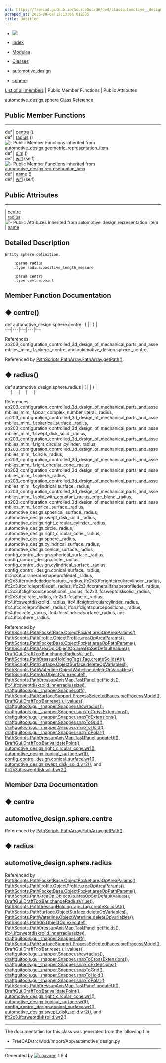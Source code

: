 ```yaml
---
url: https://freecad.github.io/SourceDoc/d6/de4/classautomotive__design_1_1sphere.html
scraped_at: 2025-09-08T15:13:06.012085
title: Untitled
---
```


  * [ ![](https://www.freecad.org/svg/logo-freecad.svg) ](https://freecadweb.org "FreeCAD")
  * [Index](../../index.html "Index")
  * [Modules](../../modules.html "Modules list")
  * [Classes](../../annotated.html "Annotated list")

  * [automotive_design](../../d4/ddf/namespaceautomotive__design.html)
  * [sphere](../../d6/de4/classautomotive__design_1_1sphere.html)

[List of all members](../../dc/d54/classautomotive__design_1_1sphere-members.html) | Public Member Functions | Public Attributes

automotive_design.sphere Class Reference

##  Public Member Functions  
  
---  
def | [centre](../../d6/de4/classautomotive__design_1_1sphere.html#aee905b09c935d5716e83d8382da922de) ()  
def | [radius](../../d6/de4/classautomotive__design_1_1sphere.html#a2a7e5386883c4967a31bb630282e7329) ()  
![-](../../closed.png) Public Member Functions inherited from
[automotive_design.geometric_representation_item](../../de/d5e/classautomotive__design_1_1geometric__representation__item.html)  
def | [dim](../../de/d5e/classautomotive__design_1_1geometric__representation__item.html#aef245618450610e88788dcaea46ad742) ()  
def | [wr1](../../de/d5e/classautomotive__design_1_1geometric__representation__item.html#a9677d2be5fc5c7c8ccb6819380198bbc) (self)  
![-](../../closed.png) Public Member Functions inherited from
[automotive_design.representation_item](../../d3/d20/classautomotive__design_1_1representation__item.html)  
def | [name](../../d3/d20/classautomotive__design_1_1representation__item.html#a33b5812d92aa0d107b4fd4274c17b9d9) ()  
def | [wr1](../../d3/d20/classautomotive__design_1_1representation__item.html#af350c19fc5e5763d4991494a99d979ed) (self)  
  
##  Public Attributes  
  
---  
|
[centre](../../d6/de4/classautomotive__design_1_1sphere.html#a4a29feda8ceca472d690ecc2b4d72b6e)  
|
[radius](../../d6/de4/classautomotive__design_1_1sphere.html#aff34d8f732f5a2961129dfa2c7341495)  
![-](../../closed.png) Public Attributes inherited from
[automotive_design.representation_item](../../d3/d20/classautomotive__design_1_1representation__item.html)  
|
[name](../../d3/d20/classautomotive__design_1_1representation__item.html#a3d48fe912053adaf5f187b606fa81c87)  
  
## Detailed Description

    
    
    Entity sphere definition.
    
        :param radius
        :type radius:positive_length_measure
    
        :param centre
        :type centre:point

## Member Function Documentation

## ◆ centre()

def automotive_design.sphere.centre  | ( | | ) |   
---|---|---|---|---  
  
References
ap203_configuration_controlled_3d_design_of_mechanical_parts_and_assemblies_mim_lf.sphere._centre,
and automotive_design.sphere._centre.

Referenced by
[PathScripts.PathArray.PathArray.getPath()](../../d1/d34/classPathScripts_1_1PathArray_1_1PathArray.html#acb90e897db610a16380ddd0dd5ae08bd).

## ◆ radius()

def automotive_design.sphere.radius  | ( | | ) |   
---|---|---|---|---  
  
References
ap203_configuration_controlled_3d_design_of_mechanical_parts_and_assemblies_mim_lf.polar_complex_number_literal._radius,
ap203_configuration_controlled_3d_design_of_mechanical_parts_and_assemblies_mim_lf.spherical_surface._radius,
ap203_configuration_controlled_3d_design_of_mechanical_parts_and_assemblies_mim_lf.swept_disk_solid._radius,
ap203_configuration_controlled_3d_design_of_mechanical_parts_and_assemblies_mim_lf.right_circular_cylinder._radius,
ap203_configuration_controlled_3d_design_of_mechanical_parts_and_assemblies_mim_lf.circle._radius,
ap203_configuration_controlled_3d_design_of_mechanical_parts_and_assemblies_mim_lf.right_circular_cone._radius,
ap203_configuration_controlled_3d_design_of_mechanical_parts_and_assemblies_mim_lf.sphere._radius,
ap203_configuration_controlled_3d_design_of_mechanical_parts_and_assemblies_mim_lf.cylindrical_surface._radius,
ap203_configuration_controlled_3d_design_of_mechanical_parts_and_assemblies_mim_lf.solid_with_constant_radius_edge_blend._radius,
ap203_configuration_controlled_3d_design_of_mechanical_parts_and_assemblies_mim_lf.conical_surface._radius,
automotive_design.spherical_surface._radius,
automotive_design.swept_disk_solid._radius,
automotive_design.right_circular_cylinder._radius,
automotive_design.circle._radius,
automotive_design.right_circular_cone._radius,
automotive_design.sphere._radius,
automotive_design.cylindrical_surface._radius,
automotive_design.conical_surface._radius,
config_control_design.spherical_surface._radius,
config_control_design.circle._radius,
config_control_design.cylindrical_surface._radius,
config_control_design.conical_surface._radius,
ifc2x3.ifccranerailashapeprofiledef._radius,
ifc2x3.ifcroundededgefeature._radius, ifc2x3.ifcrightcircularcylinder._radius,
ifc2x3.ifccircleprofiledef._radius,
ifc2x3.ifccranerailfshapeprofiledef._radius,
ifc2x3.ifclightsourcepositional._radius, ifc2x3.ifcsweptdisksolid._radius,
ifc2x3.ifccircle._radius, ifc2x3.ifcsphere._radius,
ifc4.ifcsweptdisksolid._radius, ifc4.ifcrightcircularcylinder._radius,
ifc4.ifccircleprofiledef._radius, ifc4.ifclightsourcepositional._radius,
ifc4.ifccircle._radius, ifc4.ifccylindricalsurface._radius, and
ifc4.ifcsphere._radius.

Referenced by
[PathScripts.PathPocketBase.ObjectPocket.areaOpAreaParams()](../../d8/dbc/classPathScripts_1_1PathPocketBase_1_1ObjectPocket.html#ad9458b6e2356189cc5d915c2fd887ed5),
[PathScripts.PathProfile.ObjectProfile.areaOpAreaParams()](../../d2/d5f/classPathScripts_1_1PathProfile_1_1ObjectProfile.html#a62e7d3b5a94122bdf85036fa2e878e38),
[PathScripts.PathPocketBase.ObjectPocket.areaOpPathParams()](../../d8/dbc/classPathScripts_1_1PathPocketBase_1_1ObjectPocket.html#a4abd936d9ad2725022480dd7c9c26a63),
[PathScripts.PathAreaOp.ObjectOp.areaOpSetDefaultValues()](../../d5/d6f/classPathScripts_1_1PathAreaOp_1_1ObjectOp.html#aaa23efe9cdcaa343258c134e508ce994),
[DraftGui.DraftToolBar.changeRadiusValue()](../../d0/d91/classDraftGui_1_1DraftToolBar.html#a0ef6b940ec7a95b7f33740ae2e0856b4),
[PathScripts.PathDressupHoldingTags.Tag.createSolidsAt()](../../d1/d3b/classPathScripts_1_1PathDressupHoldingTags_1_1Tag.html#a2cb6cc02ae81caafbb137dfe20ebfdd8),
[PathScripts.PathSurface.ObjectSurface.deleteOpVariables()](../../dd/d92/classPathScripts_1_1PathSurface_1_1ObjectSurface.html#a240019cfd9a52ff94df0746540208747),
[PathScripts.PathWaterline.ObjectWaterline.deleteOpVariables()](../../db/dcc/classPathScripts_1_1PathWaterline_1_1ObjectWaterline.html#aa4ff91eb5fcd21c7d2c7698dc21e8402),
[PathScripts.PathOp.ObjectOp.execute()](../../d0/dec/classPathScripts_1_1PathOp_1_1ObjectOp.html#a07461f6a75265c6a72c07da6d78b06cf),
[PathScripts.PathDressupAxisMap.TaskPanel.getFields()](../../dd/de9/classPathScripts_1_1PathDressupAxisMap_1_1TaskPanel.html#a546edd51390be5e9a80243290709c8e2),
[ifc4.ifcsweptdisksolid.innerradiussize()](../../db/da3/classifc4_1_1ifcsweptdisksolid.html#a78e157dac1b9298dbad0802a43463b6d),
[draftguitools.gui_snapper.Snapper.off()](../../d9/de9/classdraftguitools_1_1gui__snapper_1_1Snapper.html#abd73f787754ba838ce877bfcd2bbd59b),
[PathScripts.PathSurfaceSupport.ProcessSelectedFaces.preProcessModel()](../../d4/d8d/classPathScripts_1_1PathSurfaceSupport_1_1ProcessSelectedFaces.html#a7a7041d238bd3f9dcbf75e9bd11c0aa8),
[DraftGui.DraftToolBar.reset_ui_values()](../../d0/d91/classDraftGui_1_1DraftToolBar.html#a11a4795405a81e99d4ef83da82a65b9e),
[draftguitools.gui_snapper.Snapper.showradius()](../../d9/de9/classdraftguitools_1_1gui__snapper_1_1Snapper.html#a1ed50b99d563b6151a072a5898acf9cb),
[draftguitools.gui_snapper.Snapper.snapToCrossExtensions()](../../d9/de9/classdraftguitools_1_1gui__snapper_1_1Snapper.html#acee40380387892206a064e5b4b878275),
[draftguitools.gui_snapper.Snapper.snapToExtensions()](../../d9/de9/classdraftguitools_1_1gui__snapper_1_1Snapper.html#ae1f59975a9ed59a52c5c72b11a89e8c3),
[draftguitools.gui_snapper.Snapper.snapToGrid()](../../d9/de9/classdraftguitools_1_1gui__snapper_1_1Snapper.html#ad33d36f945a15ec39fba7d0d5184dfbc),
[draftguitools.gui_snapper.Snapper.snapToHold()](../../d9/de9/classdraftguitools_1_1gui__snapper_1_1Snapper.html#a6db0f4aacea9c6e9501927b7c0e3235c),
[draftguitools.gui_snapper.Snapper.snapToPolar()](../../d9/de9/classdraftguitools_1_1gui__snapper_1_1Snapper.html#a5a30c9877875867157703325b090e21f),
[PathScripts.PathDressupAxisMap.TaskPanel.updateUI()](../../dd/de9/classPathScripts_1_1PathDressupAxisMap_1_1TaskPanel.html#a7abdbeead552f7fe20880fb9a3ca7504),
[DraftGui.DraftToolBar.validatePoint()](../../d0/d91/classDraftGui_1_1DraftToolBar.html#a523e58d22f5a7ba329c92d8ffd0c75de),
[automotive_design.right_circular_cone.wr1()](../../df/d6d/classautomotive__design_1_1right__circular__cone.html#a231e69feda1a220e5d54e58e6778f657),
[automotive_design.conical_surface.wr1()](../../dc/df7/classautomotive__design_1_1conical__surface.html#a19c197ff42456946d7c183cd71926c0d),
[config_control_design.conical_surface.wr1()](../../de/d42/classconfig__control__design_1_1conical__surface.html#a92e0d1af17bf8d262fe664d42024cc3e),
[automotive_design.swept_disk_solid.wr2()](../../d1/dcf/classautomotive__design_1_1swept__disk__solid.html#aa258ef0e990771d90d8941d05e7bccec),
and
[ifc2x3.ifcsweptdisksolid.wr2()](../../dc/dda/classifc2x3_1_1ifcsweptdisksolid.html#a6869d9bbbf5d694082cb197313cf7335).

## Member Data Documentation

## ◆ centre

automotive_design.sphere.centre  
---  
  
Referenced by
[PathScripts.PathArray.PathArray.getPath()](../../d1/d34/classPathScripts_1_1PathArray_1_1PathArray.html#acb90e897db610a16380ddd0dd5ae08bd).

## ◆ radius

automotive_design.sphere.radius  
---  
  
Referenced by
[PathScripts.PathPocketBase.ObjectPocket.areaOpAreaParams()](../../d8/dbc/classPathScripts_1_1PathPocketBase_1_1ObjectPocket.html#ad9458b6e2356189cc5d915c2fd887ed5),
[PathScripts.PathProfile.ObjectProfile.areaOpAreaParams()](../../d2/d5f/classPathScripts_1_1PathProfile_1_1ObjectProfile.html#a62e7d3b5a94122bdf85036fa2e878e38),
[PathScripts.PathPocketBase.ObjectPocket.areaOpPathParams()](../../d8/dbc/classPathScripts_1_1PathPocketBase_1_1ObjectPocket.html#a4abd936d9ad2725022480dd7c9c26a63),
[PathScripts.PathAreaOp.ObjectOp.areaOpSetDefaultValues()](../../d5/d6f/classPathScripts_1_1PathAreaOp_1_1ObjectOp.html#aaa23efe9cdcaa343258c134e508ce994),
[DraftGui.DraftToolBar.changeRadiusValue()](../../d0/d91/classDraftGui_1_1DraftToolBar.html#a0ef6b940ec7a95b7f33740ae2e0856b4),
[PathScripts.PathDressupHoldingTags.Tag.createSolidsAt()](../../d1/d3b/classPathScripts_1_1PathDressupHoldingTags_1_1Tag.html#a2cb6cc02ae81caafbb137dfe20ebfdd8),
[PathScripts.PathSurface.ObjectSurface.deleteOpVariables()](../../dd/d92/classPathScripts_1_1PathSurface_1_1ObjectSurface.html#a240019cfd9a52ff94df0746540208747),
[PathScripts.PathWaterline.ObjectWaterline.deleteOpVariables()](../../db/dcc/classPathScripts_1_1PathWaterline_1_1ObjectWaterline.html#aa4ff91eb5fcd21c7d2c7698dc21e8402),
[PathScripts.PathOp.ObjectOp.execute()](../../d0/dec/classPathScripts_1_1PathOp_1_1ObjectOp.html#a07461f6a75265c6a72c07da6d78b06cf),
[PathScripts.PathDressupAxisMap.TaskPanel.getFields()](../../dd/de9/classPathScripts_1_1PathDressupAxisMap_1_1TaskPanel.html#a546edd51390be5e9a80243290709c8e2),
[ifc4.ifcsweptdisksolid.innerradiussize()](../../db/da3/classifc4_1_1ifcsweptdisksolid.html#a78e157dac1b9298dbad0802a43463b6d),
[draftguitools.gui_snapper.Snapper.off()](../../d9/de9/classdraftguitools_1_1gui__snapper_1_1Snapper.html#abd73f787754ba838ce877bfcd2bbd59b),
[PathScripts.PathSurfaceSupport.ProcessSelectedFaces.preProcessModel()](../../d4/d8d/classPathScripts_1_1PathSurfaceSupport_1_1ProcessSelectedFaces.html#a7a7041d238bd3f9dcbf75e9bd11c0aa8),
[DraftGui.DraftToolBar.reset_ui_values()](../../d0/d91/classDraftGui_1_1DraftToolBar.html#a11a4795405a81e99d4ef83da82a65b9e),
[draftguitools.gui_snapper.Snapper.showradius()](../../d9/de9/classdraftguitools_1_1gui__snapper_1_1Snapper.html#a1ed50b99d563b6151a072a5898acf9cb),
[draftguitools.gui_snapper.Snapper.snapToCrossExtensions()](../../d9/de9/classdraftguitools_1_1gui__snapper_1_1Snapper.html#acee40380387892206a064e5b4b878275),
[draftguitools.gui_snapper.Snapper.snapToExtensions()](../../d9/de9/classdraftguitools_1_1gui__snapper_1_1Snapper.html#ae1f59975a9ed59a52c5c72b11a89e8c3),
[draftguitools.gui_snapper.Snapper.snapToGrid()](../../d9/de9/classdraftguitools_1_1gui__snapper_1_1Snapper.html#ad33d36f945a15ec39fba7d0d5184dfbc),
[draftguitools.gui_snapper.Snapper.snapToHold()](../../d9/de9/classdraftguitools_1_1gui__snapper_1_1Snapper.html#a6db0f4aacea9c6e9501927b7c0e3235c),
[draftguitools.gui_snapper.Snapper.snapToPolar()](../../d9/de9/classdraftguitools_1_1gui__snapper_1_1Snapper.html#a5a30c9877875867157703325b090e21f),
[PathScripts.PathDressupAxisMap.TaskPanel.updateUI()](../../dd/de9/classPathScripts_1_1PathDressupAxisMap_1_1TaskPanel.html#a7abdbeead552f7fe20880fb9a3ca7504),
[DraftGui.DraftToolBar.validatePoint()](../../d0/d91/classDraftGui_1_1DraftToolBar.html#a523e58d22f5a7ba329c92d8ffd0c75de),
[automotive_design.right_circular_cone.wr1()](../../df/d6d/classautomotive__design_1_1right__circular__cone.html#a231e69feda1a220e5d54e58e6778f657),
[automotive_design.conical_surface.wr1()](../../dc/df7/classautomotive__design_1_1conical__surface.html#a19c197ff42456946d7c183cd71926c0d),
[config_control_design.conical_surface.wr1()](../../de/d42/classconfig__control__design_1_1conical__surface.html#a92e0d1af17bf8d262fe664d42024cc3e),
[automotive_design.swept_disk_solid.wr2()](../../d1/dcf/classautomotive__design_1_1swept__disk__solid.html#aa258ef0e990771d90d8941d05e7bccec),
and
[ifc2x3.ifcsweptdisksolid.wr2()](../../dc/dda/classifc2x3_1_1ifcsweptdisksolid.html#a6869d9bbbf5d694082cb197313cf7335).

* * *

The documentation for this class was generated from the following file:

  * FreeCAD/src/Mod/Import/App/automotive_design.py

* * *

Generated by
[![doxygen](../../doxygen.svg)](https://www.doxygen.org/index.html) 1.9.4

